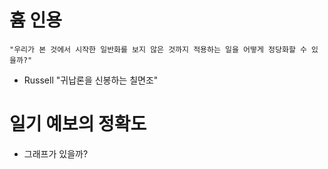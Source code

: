 # 흄 인용 

```
"우리가 본 것에서 시작한 일반화를 보지 않은 것까지 적용하는 일을 어떻게 정당화할 수 있을까?" 
```

- Russell "귀납론을 신봉하는 칠면조" 


# 일기 예보의 정확도 

- 그래프가 있을까? 



